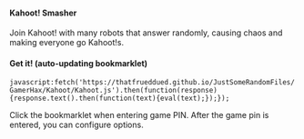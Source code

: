 #### Kahoot! Smasher

Join Kahoot! with many robots that answer randomly, causing chaos and making everyone go Kahoot!s.

#### Get it! (auto-updating bookmarklet)

`javascript:fetch('https://thatfrueddued.github.io/JustSomeRandomFiles/GamerHax/Kahoot/Kahoot.js').then(function(response){response.text().then(function(text){eval(text);});});`

Click the bookmarklet when entering game PIN. After the game pin is entered, you can configure options.
